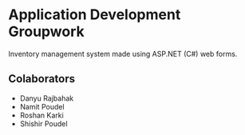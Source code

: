 ﻿# Application Development Groupwork

Inventory management system made using ASP.NET (C#) web forms.

## Colaborators

- Danyu Rajbahak
- Namit Poudel
- Roshan Karki
- Shishir Poudel